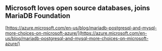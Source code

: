 ## Microsoft loves open source databases, joins MariaDB Foundation
  
  [https://azure.microsoft.com/en-us/blog/mariadb-postgresql-and-mysql-more-choices-on-microsoft-azure/](https://azure.microsoft.com/en-us/blog/mariadb-postgresql-and-mysql-more-choices-on-microsoft-azure/)